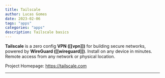 ```yaml
---
title: Tailscale
author: Lucas Gomes
date: 2023-02-06
tags: "apps"
categories: "apps"
description: Tailscale basics
---
```

**Tailscale** is a zero config **VPN ([[vpn]])** for building secure networks, powered by **WireGuard ([[wireguard]])**. Install on any device in minutes. Remote access from any network or physical location.

Project Homepage: <https://tailscale.com>

---
